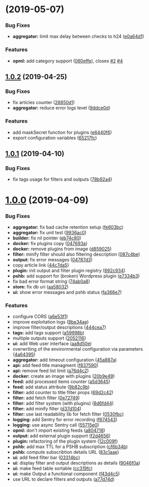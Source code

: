<a name=""></a>
# [](https://github.com/ncarlier/feedpushr/compare/v1.0.2...v) (2019-05-07)


### Bug Fixes

* **aggregator:** limit max delay between checks to h24 ([e0a64d1](https://github.com/ncarlier/feedpushr/commit/e0a64d1))


### Features

* **opml:** add category support ([060effe](https://github.com/ncarlier/feedpushr/commit/060effe)), closes [#2](https://github.com/ncarlier/feedpushr/issues/2) [#4](https://github.com/ncarlier/feedpushr/issues/4)



<a name="1.0.2"></a>
## [1.0.2](https://github.com/ncarlier/feedpushr/compare/v1.0.1...v1.0.2) (2019-04-25)


### Bug Fixes

* fix articles counter ([28850d1](https://github.com/ncarlier/feedpushr/commit/28850d1))
* **aggregator:** reduce error logs level ([9ddce0d](https://github.com/ncarlier/feedpushr/commit/9ddce0d))


### Features

* add maskSecret function for plugins ([e6440f6](https://github.com/ncarlier/feedpushr/commit/e6440f6))
* export configuration variables ([65217fc](https://github.com/ncarlier/feedpushr/commit/65217fc))



<a name="1.0.1"></a>
## [1.0.1](https://github.com/ncarlier/feedpushr/compare/v1.0.0...v1.0.1) (2019-04-10)


### Bug Fixes

* fix tags usage for filters and outputs ([78b92a4](https://github.com/ncarlier/feedpushr/commit/78b92a4))



<a name="1.0.0"></a>
# [1.0.0](https://github.com/ncarlier/feedpushr/compare/4a64395...v1.0.0) (2019-04-09)


### Bug Fixes

* **aggregator:** fix bad cache retention setup ([fe603bc](https://github.com/ncarlier/feedpushr/commit/fe603bc))
* **aggregator:** fix unit test ([9936ac0](https://github.com/ncarlier/feedpushr/commit/9936ac0))
* **builder:** fix nil pointer ([eb74c80](https://github.com/ncarlier/feedpushr/commit/eb74c80))
* **docker:** fix plugins copy ([047693a](https://github.com/ncarlier/feedpushr/commit/047693a))
* **docker:** remove plugins from image ([d859025](https://github.com/ncarlier/feedpushr/commit/d859025))
* **filter:** minify filter should also filtering description ([087c4be](https://github.com/ncarlier/feedpushr/commit/087c4be))
* **output:** fix error messages ([04787d3](https://github.com/ncarlier/feedpushr/commit/04787d3))
* copy article link ([44c7da5](https://github.com/ncarlier/feedpushr/commit/44c7da5))
* **plugin:** init output and filter plugin registry ([692c934](https://github.com/ncarlier/feedpushr/commit/692c934))
* **pshb:** add support for (broken) Wordpress plugin ([e7334b3](https://github.com/ncarlier/feedpushr/commit/e7334b3))
* fix bad error format string ([74ab0a8](https://github.com/ncarlier/feedpushr/commit/74ab0a8))
* **store:** fix db uri ([aa58032](https://github.com/ncarlier/feedpushr/commit/aa58032))
* **ui:** show error messages and pshb status ([fa366e7](https://github.com/ncarlier/feedpushr/commit/fa366e7))


### Features

* configure CORS ([a6e53f1](https://github.com/ncarlier/feedpushr/commit/a6e53f1))
* improve exploitation logs ([8be34ae](https://github.com/ncarlier/feedpushr/commit/8be34ae))
* improve filter/output descriptions ([444cea7](https://github.com/ncarlier/feedpushr/commit/444cea7))
* **tags:** add tags support ([a59998b](https://github.com/ncarlier/feedpushr/commit/a59998b))
* multiple outputs support ([2052116](https://github.com/ncarlier/feedpushr/commit/2052116))
* **ui:** add Web user interface ([aa8d50e](https://github.com/ncarlier/feedpushr/commit/aa8d50e))
* overwriting of the environmental configuration via parameters ([4a64395](https://github.com/ncarlier/feedpushr/commit/4a64395))
* **aggregator:** add timeout configuration ([45a887a](https://github.com/ncarlier/feedpushr/commit/45a887a))
* **api:** add feed title managment ([f837590](https://github.com/ncarlier/feedpushr/commit/f837590))
* **api:** remove feed list limit ([a76d4c2](https://github.com/ncarlier/feedpushr/commit/a76d4c2))
* **docker:** create an image with plugins ([20b9e49](https://github.com/ncarlier/feedpushr/commit/20b9e49))
* **feed:** add processed items counter ([a5d3645](https://github.com/ncarlier/feedpushr/commit/a5d3645))
* **feed:** add status attribute ([9b82c9b](https://github.com/ncarlier/feedpushr/commit/9b82c9b))
* **filter:** add counter to title filter props ([69d2c42](https://github.com/ncarlier/feedpushr/commit/69d2c42))
* **filter:** add fetch filter ([0e72749](https://github.com/ncarlier/feedpushr/commit/0e72749))
* **filter:** add filter system (with plugins) ([8d6fd44](https://github.com/ncarlier/feedpushr/commit/8d6fd44))
* **filter:** add minify filter ([d37d104](https://github.com/ncarlier/feedpushr/commit/d37d104))
* **filter:** use last readability lib for fetch filter ([0530fbc](https://github.com/ncarlier/feedpushr/commit/0530fbc))
* **logging:** add Sentry for error recording ([f674543](https://github.com/ncarlier/feedpushr/commit/f674543))
* **logging:** use async Sentry call ([55715e0](https://github.com/ncarlier/feedpushr/commit/55715e0))
* **opml:** don't import existing feeds ([a804718](https://github.com/ncarlier/feedpushr/commit/a804718))
* **output:** add external plugin support ([f2d4656](https://github.com/ncarlier/feedpushr/commit/f2d4656))
* **plugin:** refactoring of the plugin system ([12c009f](https://github.com/ncarlier/feedpushr/commit/12c009f))
* **pshb:** add max TTL for a PSHB subscription ([cf6b34b](https://github.com/ncarlier/feedpushr/commit/cf6b34b))
* **pshb:** compute subscribtion details URL ([83c1aae](https://github.com/ncarlier/feedpushr/commit/83c1aae))
* **ui:** add feed filter bar ([03314bc](https://github.com/ncarlier/feedpushr/commit/03314bc))
* **ui:** display filter and output descriptions as details ([9046f0a](https://github.com/ncarlier/feedpushr/commit/9046f0a))
* **ui:** make feed table sortable ([cc319fc](https://github.com/ncarlier/feedpushr/commit/cc319fc))
* **ui:** make Output a functional component ([f43d4c5](https://github.com/ncarlier/feedpushr/commit/f43d4c5))
* use URL to declare filters and outputs ([a77d74d](https://github.com/ncarlier/feedpushr/commit/a77d74d))



